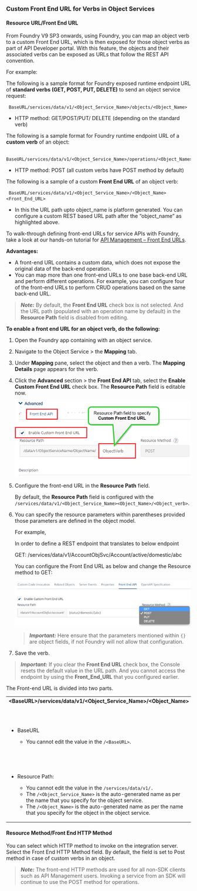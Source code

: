﻿### Custom Front End URL for Verbs in Object Services

#### Resource URL/Front End URL

From Foundry V9 SP3 onwards, using Foundry, you can map an object verb to a custom Front End URL, which is then exposed for those object verbs as part of API Developer portal. With this feature, the objects and their associated verbs can be exposed as URLs that follow the REST API convention.
<!--trivial change for the sake of getting a PR-->
For example:

The following is a sample format for Foundry exposed runtime endpoint URL of **standard verbs (GET, POST, PUT, DELETE)** to send an object service request:


```
 BaseURL/services/data/v1/<Object_Service_Name>/objects/<Object_Name>
```

*   HTTP method: GET/POST/PUT/ DELETE (depending on the standard verb)


The following is a sample format for Foundry runtime endpoint URL of a **custom verb** of an object:


```
 BaseURL/services/data/v1/<Object_Service_Name>/operations/<Object_Name>/<CustomVerbName>
```

*   HTTP method: POST (all custom verbs have POST method by default)




The following is a sample of a custom **Front End URL** of an object verb:


```
 BaseURL/services/data/v1/<Object_Service_Name>/<Object_Name><Front_End_URL>  

```

*   In this the URL path upto object_name is platform generated. You can configure a custom REST based URL path after the “object_name” as highlighted above.



To walk-through defining front-end URLs for service APIs with Foundry, take a look at our hands-on tutorial for [API Management – Front End URLs](https://www.youtube.com/watch?v=jSpnInWJyv0&feature=youtu.be).


**Advantages:**

*   A front-end URL contains a custom data, which does not expose the original data of the back-end operation.
*   You can map more than one front-end URLs to one base back-end URL and perform different operations. For example, you can configure four of the front-end URLs to perform CRUD operations based on the same back-end URL.

> ***Note:*** By default, the **Front End URL** check box is not selected. And the URL path (populated with an operation name by default) in the **Resource Path** field is disabled from editing.

**To enable a front end URL for an object verb, do the following:**

1.  Open the Foundry app containing with an object service.
2.  Navigate to the Object Service > the **Mapping** tab.
3.  Under **Mapping** pane, select the object and then a verb. The **Mapping Details** page appears for the verb.
4.  Click the **Advanced** section > the **Front End API** tab, select the **Enable Custom Front End URL** check box. The **Resource Path** field is editable now.
    
    ![](Resources/Images/frontendURLObjects.png)
    
5.  Configure the front-end URL in the **Resource Path** field.
    
    By default, the **Resource Path** field is configured with the `/services/data/v1/<Object_Service_Name><Object_Name>/<Object_verb>`.
    
6.  You can specify the resource parameters within parentheses provided those parameters are defined in the object model.
    
    For example,
    
    In order to define a REST endpoint that translates to below endpoint
    
    GET: /services/data/v1/AccountObjSvc/Account/active/domestic/abc
    
    You can configure the Front End URL as below and change the Resource method to GET:
    
    ![](Resources/Images/FrontEndURLObjects1.png)
    
    > ***Important:*** Here ensure that the parameters mentioned within `{}` are object fields, if not Foundry will not allow that configuration.

7. Save the verb.
    
<!-- 7.  Configure `request input parameters` in curly braces ( { } ) to the **Front_End_URL**, if required.
    
    For example:
    
```
 /services/data/v1/<Object_Service_Name>/<Object_Name>/<Front_End_URL>
```
    
    A `Front_End_URL` can be any `/<configured URL``>` and also include  `/{Request_Input_param}` as part the of the configured Front End URL.
    
8.  Save the verb. -->

> ***Important:*** If you clear the **Front End URL** check box, the Console resets the default value in the URL path. And you cannot access the endpoint by using the **Front_End_URL** that you configured earlier.

The Front-end URL is divided into two parts.

<table>
<tr>
<th>&lt;BaseURL&gt;/services/data/v1/&lt;Object_Service_Name&gt;/&lt;Object_Name&gt;</th>
<th>&lt;Front_End_URL&gt;</th>
</tr>
<tr>
<td>
<ul><li>BaseURL</li>
<ul><li>You cannot edit the value in the <code>/&lt;BaseURL&gt;</code>.</li></ul>
</ul>
</td>
<td><ul><li>You can enter an appropriate resource path with path parameters for the front-end URL of the operation.</li></ul></td>
</tr>
<tr>
<td>
<ul><li>Resource Path:</li>
<ul><li>You cannot edit the value in the <code>/services/data/v1/.</code></li>
<li>The <code>/&lt;Object_Service_Name&gt;</code> is the auto-generated name as per the name that you specify for the object service.
</li>
<li>The <code>/&lt;Object_Name&gt;</code> is the auto-generated name as per the name that you specify for the object in the object service.
</li>
</ul>
</ul>
</td>
</tr>
</table>


 

#### Resource Method/Front End HTTP Method

You can select which HTTP method to invoke on the integration server. Select the Front End HTTP Method field. By default, the field is set to Post method in case of custom verbs in an object.

> ***Note:*** The front-end HTTP methods are used for all non-SDK clients such as API Management users. Invoking a service from an SDK will continue to use the POST method for operations.
